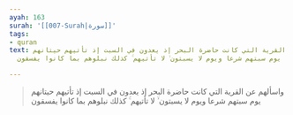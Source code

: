 ```yaml
---
ayah: 163
surah: '[[007-Surah|سورة]]'
tags:
- quran
text: واسألهم عن القرية التي كانت حاضرة البحر إذ يعدون في السبت إذ تأتيهم حيتانهم
  يوم سبتهم شرعا ويوم لا يسبتون ۙ لا تأتيهم ۚ كذلك نبلوهم بما كانوا يفسقون

---
```

> واسألهم عن القرية التي كانت حاضرة البحر إذ يعدون في السبت إذ تأتيهم حيتانهم يوم سبتهم شرعا ويوم لا يسبتون ۙ لا تأتيهم ۚ كذلك نبلوهم بما كانوا يفسقون
